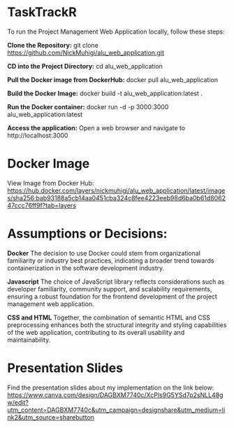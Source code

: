# TaskTrackR



To run the Project Management Web Application locally, follow these steps:


**Clone the Repository:** git clone https://github.com/NickMuhigi/alu_web_application.git


**CD into the Project Directory:** cd alu_web_application


**Pull the Docker image from DockerHub:** docker pull alu_web_application


**Build the Docker Image:** docker build -t alu_web_application:latest . 


**Run the Docker container:** docker run -d -p 3000:3000 alu_web_application:latest

**Access the application:** Open a web browser and navigate to http://localhost:3000




# Docker Image

View Image from Docker Hub: https://hub.docker.com/layers/nickmuhigi/alu_web_application/latest/images/sha256:bab93188a5cb14aa0451cba324c8fee4223eeb98d6ba0b61d806247ccc76ff9f?tab=layers


# Assumptions or Decisions:


**Docker** The decision to use Docker could stem from organizational familiarity or industry best practices, indicating a broader trend towards containerization in the software development industry.

**Javascript** The choice of JavaScript library reflects considerations such as developer familiarity, community support, and scalability requirements, ensuring a robust foundation for the frontend development of the project management web application.

**CSS and HTML** Together, the combination of semantic HTML and CSS preprocessing enhances both the structural integrity and styling capabilities of the web application, contributing to its overall usability and maintainability.


# Presentation Slides

Find the presentation slides about my implementation on the link below:
https://www.canva.com/design/DAGBXM7740c/XcPls9G5YSd7p2sNLL48gw/edit?utm_content=DAGBXM7740c&utm_campaign=designshare&utm_medium=link2&utm_source=sharebutton





